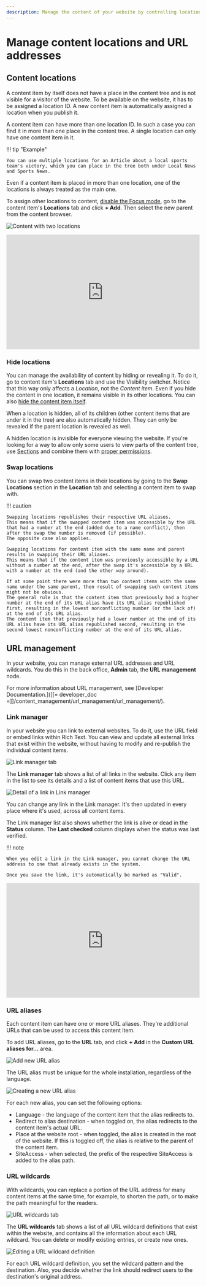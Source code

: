 ```yaml
---
description: Manage the content of your website by controlling locations and URLs.
---
```


# Manage content locations and URL addresses

## Content locations

A content item by itself does not have a place in the content tree and is not visible for a visitor of the website.
To be available on the website, it has to be assigned a location ID.
A new content item is automatically assigned a location when you publish it.

A content item can have more than one location ID. In such a case you can find it in more than one place in the content tree.
A single location can only have one content item in it.

!!! tip "Example"

    You can use multiple locations for an Article about a local sports team's victory, which you can place in the tree both under Local News and Sports News.

Even if a content item is placed in more than one location, one of the locations is always treated as the main one.

To assign other locations to content, [disable the Focus mode](../../getting_started/discover_ui.md#disable-focus-mode), go to the content item's **Locations** tab and click **+ Add**.
Then select the new parent from the content browser.

![Content with two locations](img/content_with_two_locations.png "Content with two locations")

<!--ARCADE EMBED START--><div style="position: relative; padding-bottom: calc(51.27314814814815% + 41px); height: 0; width: 100%;"><iframe src="https://demo.arcade.software/RDr8CRVwZXFu1usGhpJJ?embed&embed_mobile=tab&embed_desktop=inline&show_copy_link=true" title="Manage content locations" frameborder="0" loading="lazy" webkitallowfullscreen mozallowfullscreen allowfullscreen allow="clipboard-write" style="position: absolute; top: 0; left: 0; width: 100%; height: 100%; color-scheme: light;" ></iframe></div><!--ARCADE EMBED END-->

### Hide locations

You can manage the availability of content by hiding or revealing it.
To do it, go to content item's **Locations** tab and use the Visibility switcher.
Notice that this way only affects a *Location*, not the *Content item*.
Even if you hide the content in one location, it remains visible in its other locations.
You can also [hide the content item itself](copy_move_hide_content.md#hide-content).

When a location is hidden, all of its children (other content items that are under it in the tree) are also automatically hidden.
They can only be revealed if the parent location is revealed as well.

A hidden location is invisible for everyone viewing the website.
If you're looking for a way to allow only some users to view parts of the content tree, use [Sections](classify_content.md#sections) and combine them with [proper permissions](../../permission_management/permission_system.md).

### Swap locations

You can swap two content items in their locations by going to the **Swap Locations** section in the **Location** tab and selecting a content item to swap with.

!!! caution

    Swapping locations republishes their respective URL aliases.
    This means that if the swapped content item was accessible by the URL that had a number at the end (added due to a name conflict), then after the swap the number is removed (if possible).
    The opposite case also applies.

    Swapping locations for content item with the same name and parent results in swapping their URL aliases.
    This means that if the content item was previously accessible by a URL without a number at the end, after the swap it's accessible by a URL with a number at the end (and the other way around).

    If at some point there were more than two content items with the same name under the same parent, then result of swapping such content items might not be obvious.
    The general rule is that the content item that previously had a higher number at the end of its URL alias have its URL alias republished first, resulting in the lowest nonconflicting number (or the lack of) at the end of its URL alias.
    The content item that previously had a lower number at the end of its URL alias have its URL alias republished second, resulting in the second lowest nonconflicting number at the end of its URL alias.

## URL management

In your website, you can manage external URL addresses and URL wildcards.
You do this in the back office, **Admin** tab, the **URL management** node.

For more information about URL management, see [Developer Documentation.]([[= developer_doc =]]/content_management/url_management/url_management/).

### Link manager

In your website you can link to external websites.
To do it, use the URL field or embed links within Rich Text.
You can view and update all external links that exist within the website, without having to modify and re-publish the individual content items.

![Link manager tab](img/Link_manager_sm.png)

The **Link manager** tab shows a list of all links in the website.
Click any item in the list to see its details and a list of content items that use this URL.

![Detail of a link in Link manager](img/link_manager_detail.png)

You can change any link in the Link manager.
It's then updated in every place where it's used, across all content items.

The Link manager list also shows whether the link is alive or dead in the **Status** column.
The **Last checked** column displays when the status was last verified.

!!! note

    When you edit a link in the Link manager, you cannot change the URL address to one that already exists in the system.

    Once you save the link, it's automatically be marked as "Valid".

<!--ARCADE EMBED START--><div style="position: relative; padding-bottom: calc(51.27314814814815% + 41px); height: 0; width: 100%;"><iframe src="https://demo.arcade.software/YSkaNNICXH0ipckN2Nxx?embed&embed_mobile=tab&embed_desktop=inline&show_copy_link=true" title="Manage URLs" frameborder="0" loading="lazy" webkitallowfullscreen mozallowfullscreen allowfullscreen allow="clipboard-write" style="position: absolute; top: 0; left: 0; width: 100%; height: 100%; color-scheme: light;" ></iframe></div><!--ARCADE EMBED END-->

### URL aliases

Each content item can have one or more URL aliases. They're additional URLs that can be used to access this content item.

To add URL aliases, go to the **URL** tab, and click **+ Add** in the **Custom URL aliases for...** area.

![Add new URL alias](img/add_new_url.png)

The URL alias must be unique for the whole installation, regardless of the language.

![Creating a new URL alias](img/create_new_url_alias.png)

For each new alias, you can set the following options:

- Language - the language of the content item that the alias redirects to.
- Redirect to alias destination - when toggled on, the alias redirects to the content item's actual URL.
- Place at the website root - when toggled, the alias is created in the root of the website.
If this is toggled off, the alias is relative to the parent of the content item.
- SiteAccess - when selected, the prefix of the respective SiteAccess is added to the alias path.

### URL wildcards

With wildcards, you can replace a portion of the URL address for many content items at the same time, for example, to shorten the path, or to make the path meaningful for the readers.

![URL wildcards tab](img/URL_Wildcards_sm.png)

The **URL wildcards** tab shows a list of all URL wildcard definitions that exist within the website, and contains all the information about each URL wildcard.
You can delete or modify existing entries, or create new ones.

![Editing a URL wildcard definition](img/URL_wildcard_detail.png)

For each URL wildcard definition, you set the wildcard pattern and the destination.
Also, you decide whether the link should redirect users to the destination's original address.
